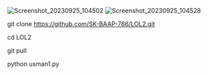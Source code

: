 ![Screenshot_20230925_104502](https://github.com/SK-BAAP-786/LOL2/assets/111557947/8705bd71-4536-47f6-8731-a0d06ee321fb)
![Screenshot_20230925_104528](https://github.com/SK-BAAP-786/LOL2/assets/111557947/ae585a96-4299-4ea9-9b98-f297fdd93765)

git clone https://github.com/SK-BAAP-786/LOL2.git

cd LOL2

git pull

python usman1.py
